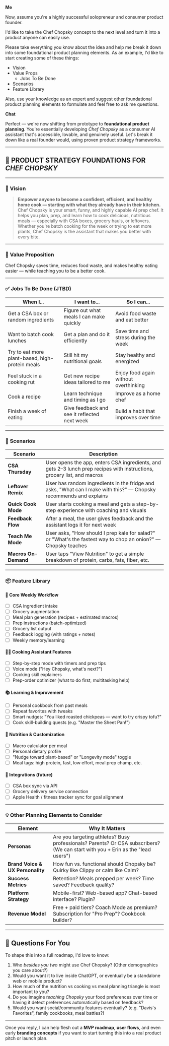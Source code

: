 **Me**

Now, assume you're a highly successful solopreneur and consumer product founder.

I'd like to take the Chef Chopsky concept to the next level and turn it into a product anyone can easily use.

Please take everything you know about the idea and help me break it down into some foundational product planning elements. As an example, I'd like to start creating some of these things:

- Vision
- Value Props
  - Jobs To Be Done
- Scenarios
- Feature Library

Also, use your knowledge as an expert and suggest other foundational product planning elements to formulate and feel free to ask me questions.

**Chat**

Perfect — we're now shifting from prototype to **foundational product planning**. You're essentially developing _Chef Chopsky_ as a consumer AI assistant that's accessible, lovable, and genuinely useful. Let's break it down like a real founder would, using proven product strategy frameworks.

---

## 🧭 PRODUCT STRATEGY FOUNDATIONS FOR _CHEF CHOPSKY_

---

### 🌟 **Vision**

> **Empower anyone to become a confident, efficient, and healthy home cook — starting with what they already have in their kitchen.**
> Chef Chopsky is your smart, funny, and highly capable AI prep chef. It helps you plan, prep, and learn how to cook delicious, nutritious meals — especially with CSA boxes, grocery hauls, or leftovers. Whether you're batch cooking for the week or trying to eat more plants, Chef Chopsky is the assistant that makes you better with every bite.

---

### 🧩 **Value Proposition**

Chef Chopsky saves time, reduces food waste, and makes healthy eating easier — while teaching you to be a better cook.

---

### ✅ **Jobs To Be Done (JTBD)**

| When I...                                       | I want to...                                 | So I can...                           |
| ----------------------------------------------- | -------------------------------------------- | ------------------------------------- |
| Get a CSA box or random ingredients             | Figure out what meals I can make quickly     | Avoid food waste and eat better       |
| Want to batch cook lunches                      | Get a plan and do it efficiently             | Save time and stress during the week  |
| Try to eat more plant-based, high-protein meals | Still hit my nutritional goals               | Stay healthy and energized            |
| Feel stuck in a cooking rut                     | Get new recipe ideas tailored to me          | Enjoy food again without overthinking |
| Cook a recipe                                   | Learn technique and timing as I go           | Improve as a home chef                |
| Finish a week of eating                         | Give feedback and see it reflected next week | Build a habit that improves over time |

---

### 🧪 **Scenarios**

| Scenario             | Description                                                                                                             |
| -------------------- | ----------------------------------------------------------------------------------------------------------------------- |
| **CSA Thursday**     | User opens the app, enters CSA ingredients, and gets 2–3 lunch prep recipes with instructions, grocery list, and macros |
| **Leftover Remix**   | User has random ingredients in the fridge and asks, "What can I make with this?" — Chopsky recommends and explains      |
| **Quick Cook Mode**  | User starts cooking a meal and gets a step-by-step experience with coaching and visuals                                 |
| **Feedback Flow**    | After a meal, the user gives feedback and the assistant logs it for next week                                           |
| **Teach Me Mode**    | User asks, "How should I prep kale for salad?" or "What's the fastest way to chop an onion?" — Chopsky teaches          |
| **Macros On-Demand** | User taps "View Nutrition" to get a simple breakdown of protein, carbs, fats, fiber, etc.                               |

---

### 📦 **Feature Library**

#### 🔁 Core Weekly Workflow

- [ ] CSA ingredient intake
- [ ] Grocery augmentation
- [ ] Meal plan generation (recipes + estimated macros)
- [ ] Prep instructions (batch-optimized)
- [ ] Grocery list output
- [ ] Feedback logging (with ratings + notes)
- [ ] Weekly memory/learning

#### 🧑‍🍳 Cooking Assistant Features

- [ ] Step-by-step mode with timers and prep tips
- [ ] Voice mode ("Hey Chopsky, what's next?")
- [ ] Cooking skill explainers
- [ ] Prep-order optimizer (what to do first, multitasking help)

#### 📚 Learning & Improvement

- [ ] Personal cookbook from past meals
- [ ] Repeat favorites with tweaks
- [ ] Smart nudges: "You liked roasted chickpeas — want to try crispy tofu?"
- [ ] Cook skill-building quests (e.g. "Master the Sheet Pan!")

#### 🥗 Nutrition & Customization

- [ ] Macro calculator per meal
- [ ] Personal dietary profile
- [ ] "Nudge toward plant-based" or "Longevity mode" toggle
- [ ] Meal tags: high protein, fast, low effort, meal prep champ, etc.

#### 🔗 Integrations (future)

- [ ] CSA box sync via API
- [ ] Grocery delivery service connection
- [ ] Apple Health / fitness tracker sync for goal alignment

---

### 💡 Other Planning Elements to Consider

| Element                          | Why It Matters                                                                                                                  |
| -------------------------------- | ------------------------------------------------------------------------------------------------------------------------------- |
| **Personas**                     | Are you targeting athletes? Busy professionals? Parents? Or CSA subscribers? (We can start with you + Erin as the "lead users") |
| **Brand Voice & UX Personality** | How fun vs. functional should Chopsky be? Quirky like Clippy or calm like Calm?                                                 |
| **Success Metrics**              | Retention? Meals prepped per week? Time saved? Feedback quality?                                                                |
| **Platform Strategy**            | Mobile-first? Web-based app? Chat-based interface? Plugin?                                                                      |
| **Revenue Model**                | Free + paid tiers? Coach Mode as premium? Subscription for "Pro Prep"? Cookbook builder?                                        |

---

## 🧠 Questions For You

To shape this into a full roadmap, I'd love to know:

1. Who _besides you two_ might use Chef Chopsky? (Other demographics you care about?)
2. Would you want it to live inside ChatGPT, or eventually be a standalone web or mobile product?
3. How much of the nutrition vs cooking vs meal planning triangle is most important to you?
4. Do you imagine _teaching Chopsky_ your food preferences over time or having it detect preferences automatically based on feedback?
5. Would you want social/community features eventually? (e.g. "Davis's Favorites", family cookbooks, meal battles?)

---

Once you reply, I can help flesh out a **MVP roadmap**, **user flows**, and even early **branding concepts** if you want to start turning this into a real product pitch or launch plan.
